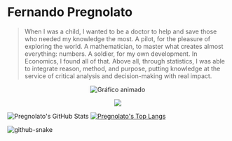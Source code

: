 # Fernando Pregnolato
> When I was a child, I wanted to be a doctor to help and save those who needed my knowledge the most. A pilot, for the pleasure of exploring the world. A mathematician, to master what creates almost everything: numbers. A soldier, for my own development. In Economics, I found all of that.
Above all, through statistics, I was able to integrate reason, method, and purpose, putting knowledge at the service of critical analysis and decision-making with real impact.

<p align="center">
  <img src="https://pregnolatoz.github.io/pregnolatoz/line-graph.svg" alt="Gráfico animado" />
</p>

<p align="center">
  <img src="https://pregnolatoz.github.io/pregnolatoz/stocks-ticker.svg" />
</p>

![Pregnolato's GitHub Stats](https://github-readme-stats.vercel.app/api?username=pregnolatoz&show_icons=true&bg_color=000000&title_color=00BFFF&text_color=FFFFFF&icon_color=00BFFF&border_color=00BFFF&custom_title=GitHub%20Stats)
[![Pregnolato's Top Langs](https://github-readme-stats.vercel.app/api/top-langs/?username=pregnolatoz&layout=donut&bg_color=000000&title_color=00BFFF&text_color=FFFFFF&border_color=00BFFF&icon_color=00BFFF)](https://github.com/pregnolatoz/github-readme-stats)



<picture>
  <source media="(prefers-color-scheme: dark)" srcset="https://raw.githubusercontent.com/tobiasmeyhoefer/tobiasmeyhoefer/output/github-snake-dark.svg" />
  <source media="(prefers-color-scheme: light)" srcset="https://raw.githubusercontent.com/tobiasmeyhoefer/tobiasmeyhoefer/output/github-snake.svg" />
  <img alt="github-snake" src="https://raw.githubusercontent.com/tobiasmeyhoefer/tobiasmeyhoefer/output/github-snake.svg" />
</picture>
